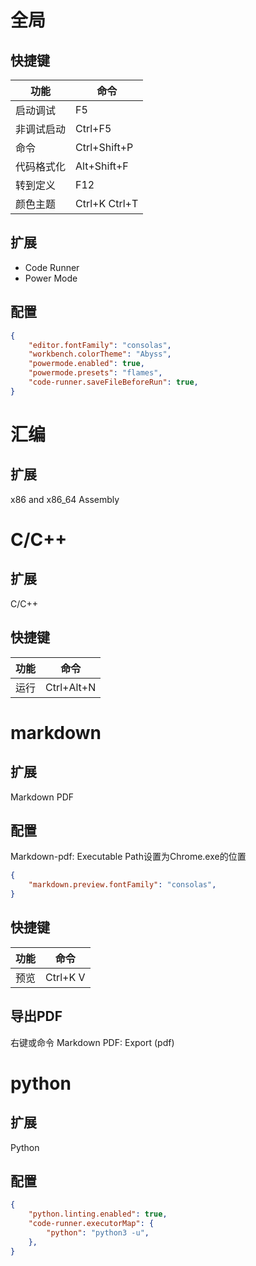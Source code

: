 # 全局
## 快捷键
功能|命令
-|-
启动调试|F5
非调试启动|Ctrl+F5
命令|Ctrl+Shift+P
代码格式化|Alt+Shift+F
转到定义|F12
颜色主题|Ctrl+K Ctrl+T
## 扩展
* Code Runner
* Power Mode
## 配置
```json
{
    "editor.fontFamily": "consolas",
    "workbench.colorTheme": "Abyss",
    "powermode.enabled": true,
    "powermode.presets": "flames",
    "code-runner.saveFileBeforeRun": true,
}
```
# 汇编
## 扩展
x86 and x86_64 Assembly
# C/C++
## 扩展
C/C++  
## 快捷键
功能|命令
-|-
运行|Ctrl+Alt+N
# markdown
## 扩展
Markdown PDF
## 配置
Markdown-pdf: Executable Path设置为Chrome.exe的位置
```json
{
    "markdown.preview.fontFamily": "consolas",
}
```
## 快捷键
功能|命令
-|-
预览|Ctrl+K V
## 导出PDF
右键或命令 Markdown PDF: Export (pdf)
# python
## 扩展
Python
## 配置
```json
{
    "python.linting.enabled": true,
    "code-runner.executorMap": {
        "python": "python3 -u",
    },
}
```
